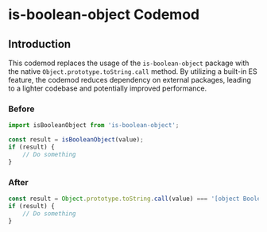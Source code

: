 # is-boolean-object Codemod

## Introduction

This codemod replaces the usage of the `is-boolean-object` package with the native `Object.prototype.toString.call` method. By utilizing a built-in ES feature, the codemod reduces dependency on external packages, leading to a lighter codebase and potentially improved performance.

### Before

```javascript
import isBooleanObject from 'is-boolean-object';

const result = isBooleanObject(value);
if (result) {
    // Do something
}
```

### After

```javascript
const result = Object.prototype.toString.call(value) === '[object Boolean]';
if (result) {
    // Do something
}
```